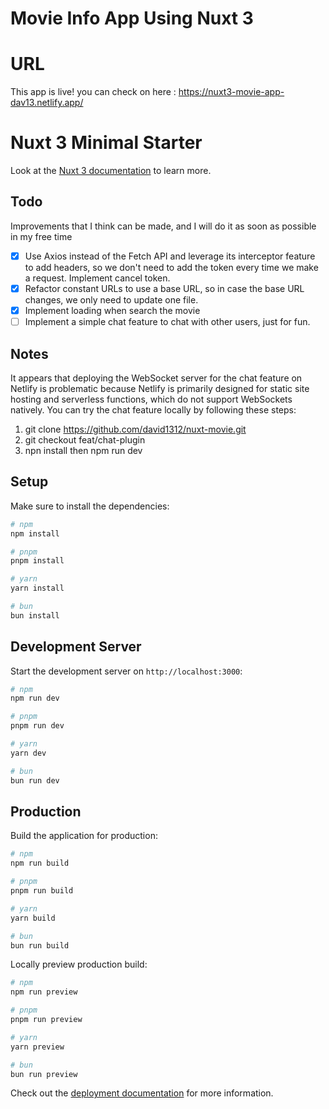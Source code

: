 # Movie Info App Using Nuxt 3

# URL

This app is live! you can check on here : https://nuxt3-movie-app-dav13.netlify.app/

# Nuxt 3 Minimal Starter

Look at the [Nuxt 3 documentation](https://nuxt.com/docs/getting-started/introduction) to learn more.

## Todo

Improvements that I think can be made, and I will do it as soon as possible in my free time

- [x] Use Axios instead of the Fetch API and leverage its interceptor feature to add headers, so we don't need to add the token every time we make a request. Implement cancel token.
- [x] Refactor constant URLs to use a base URL, so in case the base URL changes, we only need to update one file.
- [x] Implement loading when search the movie
- [ ] Implement a simple chat feature to chat with other users, just for fun.

## Notes

It appears that deploying the WebSocket server for the chat feature on Netlify is problematic because Netlify  is primarily designed for static site hosting and serverless functions, which do not support WebSockets natively. You can try the chat feature locally by following these steps:

1. git clone https://github.com/david1312/nuxt-movie.git
2. git checkout feat/chat-plugin
3. npn install then npm run dev

## Setup

Make sure to install the dependencies:

```bash
# npm
npm install

# pnpm
pnpm install

# yarn
yarn install

# bun
bun install
```

## Development Server

Start the development server on `http://localhost:3000`:

```bash
# npm
npm run dev

# pnpm
pnpm run dev

# yarn
yarn dev

# bun
bun run dev
```

## Production

Build the application for production:

```bash
# npm
npm run build

# pnpm
pnpm run build

# yarn
yarn build

# bun
bun run build
```

Locally preview production build:

```bash
# npm
npm run preview

# pnpm
pnpm run preview

# yarn
yarn preview

# bun
bun run preview
```

Check out the [deployment documentation](https://nuxt.com/docs/getting-started/deployment) for more information.
